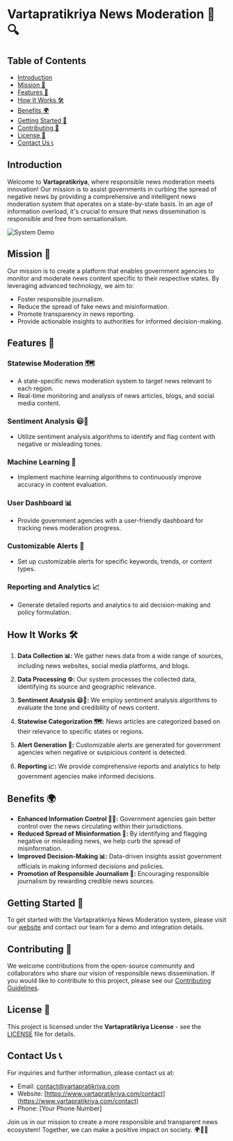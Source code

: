 # Vartapratikriya News Moderation 📰🔍

## Table of Contents
- [Introduction](#introduction)
- [Mission 🚀](#mission)
- [Features 🌟](#features)
- [How It Works 🛠️](#how-it-works)
- [Benefits 🌍](#benefits)
- [Getting Started 🚀](#getting-started)
- [Contributing 🤝](#contributing)
- [License 📜](#license)
- [Contact Us 📞](#contact-us)

## Introduction

Welcome to **Vartapratikriya**, where responsible news moderation meets innovation! Our mission is to assist governments in curbing the spread of negative news by providing a comprehensive and intelligent news moderation system that operates on a state-by-state basis. In an age of information overload, it's crucial to ensure that news dissemination is responsible and free from sensationalism.

![System Demo](link-to-demo-gif-or-image.gif)

## Mission 🚀

Our mission is to create a platform that enables government agencies to monitor and moderate news content specific to their respective states. By leveraging advanced technology, we aim to:

- Foster responsible journalism.
- Reduce the spread of fake news and misinformation.
- Promote transparency in news reporting.
- Provide actionable insights to authorities for informed decision-making.

## Features 🌟

### Statewise Moderation 🗺️
- A state-specific news moderation system to target news relevant to each region.
- Real-time monitoring and analysis of news articles, blogs, and social media content.

### Sentiment Analysis 😃🙁
- Utilize sentiment analysis algorithms to identify and flag content with negative or misleading tones.

### Machine Learning 🤖
- Implement machine learning algorithms to continuously improve accuracy in content evaluation.

### User Dashboard 📊
- Provide government agencies with a user-friendly dashboard for tracking news moderation progress.

### Customizable Alerts 🚨
- Set up customizable alerts for specific keywords, trends, or content types.

### Reporting and Analytics 📈
- Generate detailed reports and analytics to aid decision-making and policy formulation.

## How It Works 🛠️

1. **Data Collection 📊:** We gather news data from a wide range of sources, including news websites, social media platforms, and blogs.

2. **Data Processing ⚙️:** Our system processes the collected data, identifying its source and geographic relevance.

3. **Sentiment Analysis 😃🙁:** We employ sentiment analysis algorithms to evaluate the tone and credibility of news content.

4. **Statewise Categorization 🗺️:** News articles are categorized based on their relevance to specific states or regions.

5. **Alert Generation 🚨:** Customizable alerts are generated for government agencies when negative or suspicious content is detected.

6. **Reporting 📈:** We provide comprehensive reports and analytics to help government agencies make informed decisions.

## Benefits 🌍

- **Enhanced Information Control 🕵️‍♂️:** Government agencies gain better control over the news circulating within their jurisdictions.
- **Reduced Spread of Misinformation 🚫:** By identifying and flagging negative or misleading news, we help curb the spread of misinformation.
- **Improved Decision-Making 📊:** Data-driven insights assist government officials in making informed decisions and policies.
- **Promotion of Responsible Journalism 📝:** Encouraging responsible journalism by rewarding credible news sources.

## Getting Started 🚀

To get started with the Vartapratikriya News Moderation system, please visit our [website](https://www.vartapratikriya.com) and contact our team for a demo and integration details.

## Contributing 🤝

We welcome contributions from the open-source community and collaborators who share our vision of responsible news dissemination. If you would like to contribute to this project, please see our [Contributing Guidelines](CONTRIBUTING.md).

## License 📜

This project is licensed under the **Vartapratikriya License** - see the [LICENSE](LICENSE) file for details.

## Contact Us 📞

For inquiries and further information, please contact us at:

- Email: [contact@vartapratikriya.com](mailto:contact@vartapratikriya.com)
- Website: [https://www.vartapratikriya.com/contact](https://www.vartapratikriya.com/contact)
- Phone: [Your Phone Number]

Join us in our mission to create a more responsible and transparent news ecosystem! Together, we can make a positive impact on society. 🌍🤝📰
